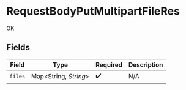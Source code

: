 # RequestBodyPutMultipartFileRes

OK


## Fields

| Field                  | Type                   | Required               | Description            |
| ---------------------- | ---------------------- | ---------------------- | ---------------------- |
| `files`                | Map\<String, *String*> | :heavy_check_mark:     | N/A                    |